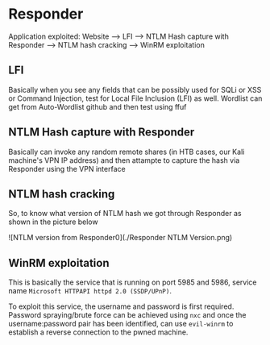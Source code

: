 # Responder

Application exploited: Website --> LFI --> NTLM Hash capture with Responder --> NTLM hash cracking --> WinRM exploitation

## LFI

Basically when you see any fields that can be possibly used for SQLi or XSS or Command Injection, test for Local File Inclusion (LFI) as well. Wordlist can get from Auto-Wordlist github and then test using ffuf

## NTLM Hash capture with Responder

Basically can invoke any random remote shares (in HTB cases, our Kali machine's VPN IP address) and then attampte to capture the hash via Responder using the VPN interface

## NTLM hash cracking

So, to know what version of NTLM hash we got through Responder as shown in the picture below

![NTLM version from Responder0](./Responder NTLM Version.png)

## WinRM exploitation

This is basically the service that is running on port 5985 and 5986, service name `Microsoft HTTPAPI httpd 2.0 (SSDP/UPnP)`. 

To exploit this service, the username and password is first required. Password spraying/brute force can be achieved using `nxc` and once the username:password pair has been identified, can use `evil-winrm` to establish a reverse connection to the pwned machine.

